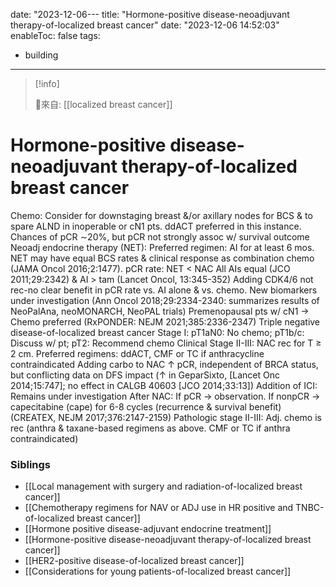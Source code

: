 date: "2023-12-06---
title: "Hormone-positive disease-neoadjuvant therapy-of-localized breast cancer"
date: "2023-12-06 14:52:03"
enableToc: false
tags:
  - building
---
> [!info]
>
> 🌱來自: [[localized breast cancer]]
# Hormone-positive disease-neoadjuvant therapy-of-localized breast cancer
Chemo: Consider for downstaging breast &/or axillary nodes for BCS & to spare ALND in inoperable or cN1 pts. ddACT preferred in this instance. Chances of pCR ∼20%, but pCR not strongly assoc w/ survival outcome
Neoadj endocrine therapy (NET): Preferred regimen: AI for at least 6 mos. NET may have equal BCS rates & clinical response as combination chemo (JAMA Oncol 2016;2:1477). pCR rate: NET < NAC
All AIs equal (JCO 2011;29:2342) & AI > tam (Lancet Oncol, 13:345-352)
Adding CDK4/6 not rec-no clear benefit in pCR rate vs. AI alone & vs. chemo. New biomarkers under investigation (Ann Oncol 2018;29:2334-2340: summarizes results of NeoPalAna, neoMONARCH, NeoPAL trials)
Premenopausal pts w/ cN1 → Chemo preferred (RxPONDER: NEJM 2021;385:2336-2347)
Triple negative disease-of-localized breast cancer
Stage I: pT1aN0: No chemo; pT1b/c: Discuss w/ pt; pT2: Recommend chemo
Clinical Stage II-III: NAC rec for T ≥ 2 cm. Preferred regimens: ddACT, CMF or TC if anthracycline contraindicated
Adding carbo to NAC ↑ pCR, independent of BRCA status, but conflicting data on DFS impact (↑ in GeparSixto, [Lancet Onc 2014;15:747]; no effect in CALGB 40603 [JCO 2014;33:13])
Addition of ICI: Remains under investigation
After NAC: If pCR → observation. If nonpCR → capecitabine (cape) for 6-8 cycles (recurrence & survival benefit) (CREATEX, NEJM 2017;376:2147-2159)
Pathologic stage II-III: Adj. chemo is rec (anthra & taxane-based regimens as above. CMF or TC if anthra contraindicated)
### Siblings
- [[Local management with surgery and radiation-of-localized breast cancer]]
- [[Chemotherapy regimens for NAV or ADJ use in HR positive and TNBC-of-localized breast cancer]]
- [[Hormone positive disease-adjuvant endocrine treatment]]
- [[Hormone-positive disease-neoadjuvant therapy-of-localized breast cancer]]
- [[HER2-positive disease-of-localized breast cancer]]
- [[Considerations for young patients-of-localized breast cancer]]

